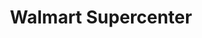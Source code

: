 ---
title: "Walmart Supercenter"
url: /plano/walmart-supercenter-dallas-parkway/
shop: supermarket
---